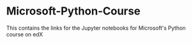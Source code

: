 # Microsoft-Python-Course
This contains the links for the Jupyter notebooks for Microsoft's Python course on edX
